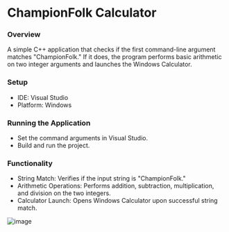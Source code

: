 # ChampionFolk Calculator
### Overview
A simple C++ application that checks if the first command-line argument matches "ChampionFolk." If it does, the program performs basic arithmetic on two integer arguments and launches the Windows Calculator.

### Setup
- IDE: Visual Studio
- Platform: Windows

### Running the Application
-  Set the command arguments in Visual Studio.
-  Build and run the project.

### Functionality
- String Match: Verifies if the input string is "ChampionFolk."
- Arithmetic Operations: Performs addition, subtraction, multiplication, and division on the two integers.
- Calculator Launch: Opens Windows Calculator upon successful string match.

![image](https://github.com/user-attachments/assets/e1e78e35-3b67-4b6f-8051-1969895132e1)



